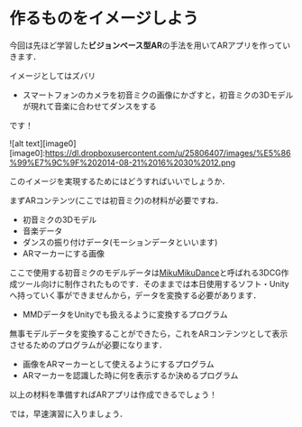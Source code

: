 # 作るものをイメージしよう

今回は先ほど学習した**ビジョンベース型AR**の手法を用いてARアプリを作っていきます．

イメージとしてはズバリ

* スマートフォンのカメラを初音ミクの画像にかざすと，初音ミクの3Dモデルが現れて音楽に合わせてダンスをする

です！

![alt text][image0]
[image0]:https://dl.dropboxusercontent.com/u/25806407/images/%E5%86%99%E7%9C%9F%202014-08-21%2016%2030%2012.png

このイメージを実現するためにはどうすればいいでしょうか．

まずARコンテンツ(ここでは初音ミク)の材料が必要ですね．
* 初音ミクの3Dモデル
* 音楽データ
* ダンスの振り付けデータ(モーションデータといいます)
* ARマーカーにする画像

ここで使用する初音ミクのモデルデータは[MikuMikuDance](http://www.geocities.jp/higuchuu4/)と呼ばれる3DCG作成ツール向けに制作されたものです．そのままでは本日使用するソフト・Unityへ持っていく事ができませんから，データを変換する必要があります．
* MMDデータをUnityでも扱えるように変換するプログラム

無事モデルデータを変換することができたら，これをARコンテンツとして表示させるためのプログラムが必要になります．

* 画像をARマーカーとして使えるようにするプログラム
* ARマーカーを認識した時に何を表示するか決めるプログラム

以上の材料を準備すればARアプリは作成できるでしょう！

では，早速演習に入りましょう．
